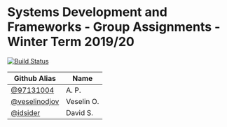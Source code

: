 # Systems Development and Frameworks - Group Assignments - Winter Term 2019/20

[![Build Status](https://travis-ci.com/97131004/Systems-Development-and-Frameworks.svg?branch=dev_5_full)](https://travis-ci.com/97131004/Systems-Development-and-Frameworks)

| Github Alias                                         | Name         |
| ---------------------------------------------------- | ------------ |
| [@97131004](https://github.com/97131004)           | A. P.        |
| [@veselinodjov](https://github.com/veselinodjov)     | Veselin O.   |
| [@idsider](https://github.com/idsider)               | David S.     |
